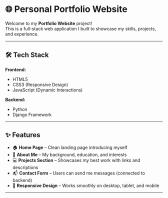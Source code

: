 # 🌐 Personal Portfolio Website

Welcome to my **Portfolio Website** project!  
This is a full-stack web application I built to showcase my skills, projects, and experience.

---

## 🛠️ Tech Stack

**Frontend:**
- HTML5  
- CSS3 (Responsive Design)  
- JavaScript (Dynamic Interactions)

**Backend:**
- Python  
- Django Framework 

---

## ✨ Features

- 🏠 **Home Page** – Clean landing page introducing myself  
- 📄 **About Me** – My background, education, and interests  
- 💻 **Projects Section** – Showcases my best work with links and descriptions  
- 📬 **Contact Form** – Users can send me messages (connected to backend)  
- 📱 **Responsive Design** – Works smoothly on desktop, tablet, and mobile  

---
